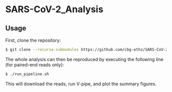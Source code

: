 # SARS-CoV-2_Analysis

## Usage

First, clone the repository:

```bash
$ git clone --recurse-submodules https://github.com/cbg-ethz/SARS-CoV-2_Analysis
```

The whole analysis can then be reproduced by executing the following line (for paired-end reads only):

```bash
$ ./run_pipeline.sh
```

This will download the reads, run V-pipe, and plot the summary figures.
